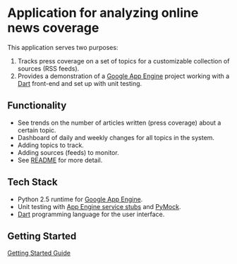 # Application for analyzing online news coverage #

This application serves two purposes:
  1. Tracks press coverage on a set of topics for a customizable collection of sources (RSS feeds).
  1. Provides a demonstration of a [Google App Engine](https://developers.google.com/appengine/docs/python/overview) project working with a [Dart](http://www.dartlang.org/) front-end and set up with unit testing.

## Functionality ##
  * See trends on the number of articles written (press coverage) about a certain topic.
  * Dashboard of daily and weekly changes for all topics in the system.
  * Adding topics to track.
  * Adding sources (feeds) to monitor.
  * See [README](http://code.google.com/p/scuttlebutt-app/wiki/README?ts=1332976360&updated=README) for more detail.

## Tech Stack ##
  * Python 2.5 runtime for [Google App Engine](https://developers.google.com/appengine/docs/python/overview).
  * Unit testing with [App Engine service stubs](https://developers.google.com/appengine/docs/python/tools/localunittesting) and [PyMock](http://theblobshop.com/pymock/).
  * [Dart](http://www.dartlang.org/) programming language for the user interface.

## Getting Started ##
[Getting Started Guide](http://code.google.com/p/scuttlebutt-app/wiki/Getting_Started_Guide)

